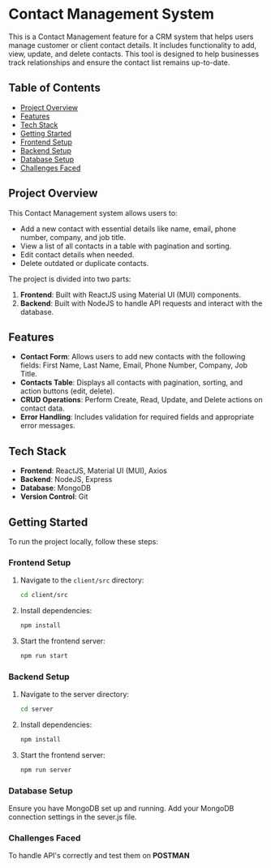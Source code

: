 # Contact Management System 

This is a Contact Management feature for a CRM system that helps users manage customer or client contact details. It includes functionality to add, view, update, and delete contacts. This tool is designed to help businesses track relationships and ensure the contact list remains up-to-date.

## Table of Contents
- [Project Overview](#project-overview)
- [Features](#features)
- [Tech Stack](#tech-stack)
- [Getting Started](#getting-started)
- [Frontend Setup](#frontend-setup)
- [Backend Setup](#backend-setup)
- [Database Setup](#database-setup)
- [Challenges Faced](#challenges-Faced)

## Project Overview

This Contact Management system allows users to:
- Add a new contact with essential details like name, email, phone number, company, and job title.
- View a list of all contacts in a table with pagination and sorting.
- Edit contact details when needed.
- Delete outdated or duplicate contacts.

The project is divided into two parts:
1. **Frontend**: Built with ReactJS using Material UI (MUI) components.
2. **Backend**: Built with NodeJS to handle API requests and interact with the database.

## Features

- **Contact Form**: Allows users to add new contacts with the following fields: First Name, Last Name, Email, Phone Number, Company, Job Title.
- **Contacts Table**: Displays all contacts with pagination, sorting, and action buttons (edit, delete).
- **CRUD Operations**: Perform Create, Read, Update, and Delete actions on contact data.
- **Error Handling**: Includes validation for required fields and appropriate error messages.

## Tech Stack

- **Frontend**: ReactJS, Material UI (MUI), Axios
- **Backend**: NodeJS, Express
- **Database**: MongoDB
- **Version Control**: Git

## Getting Started

To run the project locally, follow these steps:

### Frontend Setup

1. Navigate to the `client/src` directory:
   ```bash
   cd client/src
2. Install dependencies:
   ```bash
   npm install
3. Start the frontend server:
   ```bash
   npm run start

### Backend Setup

1. Navigate to the server directory:
   ```bash
   cd server
2. Install dependencies:
   ```bash
   npm install
3. Start the frontend server:
   ```bash
   npm run server

### Database Setup

Ensure you have MongoDB set up and running.
Add your MongoDB connection settings in the sever.js file.

### Challenges Faced

To handle API's correctly and test them on **POSTMAN**






